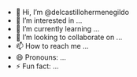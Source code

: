 - 👋 Hi, I’m @delcastillohermenegildo
- 👀 I’m interested in ...
- 🌱 I’m currently learning ...
- 💞️ I’m looking to collaborate on ...
- 📫 How to reach me ...
- 😄 Pronouns: ...
- ⚡ Fun fact: ...

<!---
delcastillohermenegildo/delcastillohermenegildo is a ✨ special ✨ repository because its `README.md` (this file) appears on your GitHub profile.
You can click the Preview link to take a look at your changes.
--->
